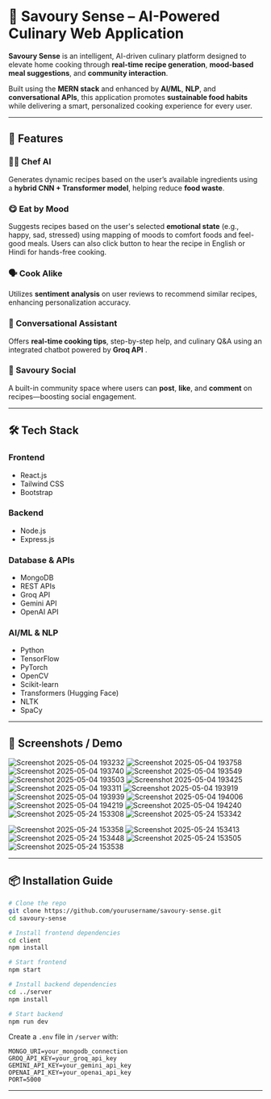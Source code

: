 # 🍜 Savoury Sense – AI-Powered Culinary Web Application

**Savoury Sense** is an intelligent, AI-driven culinary platform designed to elevate home cooking through **real-time recipe generation**, **mood-based meal suggestions**, and **community interaction**.

Built using the **MERN stack** and enhanced by **AI/ML**, **NLP**, and **conversational APIs**, this application promotes **sustainable food habits** while delivering a smart, personalized cooking experience for every user.

---

## 🚀 Features

### 👨‍🍳 Chef AI

Generates dynamic recipes based on the user’s available ingredients using a **hybrid CNN + Transformer model**, helping reduce **food waste**.

### 😋 Eat by Mood

Suggests recipes based on the user's selected **emotional state** (e.g., happy, sad, stressed) using  mapping of moods to comfort foods and feel-good meals.
Users can also click  button to hear the recipe in English or Hindi for hands-free cooking.

### 🗣️ Cook Alike

Utilizes **sentiment analysis** on user reviews to recommend similar recipes, enhancing personalization accuracy.

### 🤖 Conversational Assistant

Offers **real-time cooking tips**, step-by-step help, and culinary Q\&A using an integrated chatbot powered by **Groq API** .

### 📸 Savoury Social

A built-in community space where users can **post**, **like**, and **comment** on recipes—boosting social engagement.

---

## 🛠️ Tech Stack

### Frontend

* React.js
* Tailwind CSS
* Bootstrap

### Backend

* Node.js
* Express.js

### Database & APIs

* MongoDB
* REST APIs
* Groq API
* Gemini API
* OpenAI API

### AI/ML & NLP

* Python
* TensorFlow
* PyTorch
* OpenCV
* Scikit-learn
* Transformers (Hugging Face)
* NLTK
* SpaCy

---

## 📸 Screenshots / Demo
![Screenshot 2025-05-04 193232](https://github.com/user-attachments/assets/8726e0d7-c38b-4450-9db1-40ccfa7cdd78)
![Screenshot 2025-05-04 193758](https://github.com/user-attachments/assets/b824cdd4-44d6-4caf-88e0-2307618a6b56)
![Screenshot 2025-05-04 193740](https://github.com/user-attachments/assets/8f0ea0c9-d312-4062-ac42-c02efaf5eac8)
![Screenshot 2025-05-04 193549](https://github.com/user-attachments/assets/63d9d206-a57d-42f9-b4f0-f7395794dd95)
![Screenshot 2025-05-04 193503](https://github.com/user-attachments/assets/9a8e4cc3-097d-4403-8ebd-2e34464f0a12)
![Screenshot 2025-05-04 193425](https://github.com/user-attachments/assets/68d3c5fd-bf7e-4481-9635-7d74dc0d652a)
![Screenshot 2025-05-04 193311](https://github.com/user-attachments/assets/51e695ff-6b9e-4e69-9c20-da6fbb60a1c9)
![Screenshot 2025-05-04 193919](https://github.com/user-attachments/assets/387c8712-46df-47e1-960c-7abc466afd6c)
![Screenshot 2025-05-04 193939](https://github.com/user-attachments/assets/4d7be7b3-10fc-4580-8c43-0d4ebb9a7046)
![Screenshot 2025-05-04 194006](https://github.com/user-attachments/assets/fe95cdb8-6bda-4738-b802-91d3b2015f52)
![Screenshot 2025-05-04 194219](https://github.com/user-attachments/assets/d1a82150-b712-48cb-9a7b-6fbc8348d5e3)
![Screenshot 2025-05-04 194240](https://github.com/user-attachments/assets/546ad98c-32b7-464f-8931-7f0d84c7cac6)
![Screenshot 2025-05-24 153308](https://github.com/user-attachments/assets/3521f07a-919d-4bcd-82f9-771ce6ae1da4)
![Screenshot 2025-05-24 153342](https://github.com/user-attachments/assets/49853866-6659-4a7e-8b6d-76f45f74b511)

![Screenshot 2025-05-24 153358](https://github.com/user-attachments/assets/a680316c-01eb-4a39-82ac-24768f82e2e4)
![Screenshot 2025-05-24 153413](https://github.com/user-attachments/assets/5dc38cc8-023b-4c0d-8a07-98e91e2ebaec)
![Screenshot 2025-05-24 153448](https://github.com/user-attachments/assets/115745ed-d33a-4490-8d4a-1455c21e1c5f)
![Screenshot 2025-05-24 153505](https://github.com/user-attachments/assets/c7c23729-f01d-4754-9ca1-abae0853aec5)
![Screenshot 2025-05-24 153538](https://github.com/user-attachments/assets/0c3bc0a7-ad4d-45dc-8d73-67d05797619e)




---

## 📦 Installation Guide

```bash
# Clone the repo
git clone https://github.com/yourusername/savoury-sense.git
cd savoury-sense

# Install frontend dependencies
cd client
npm install

# Start frontend
npm start

# Install backend dependencies
cd ../server
npm install

# Start backend
npm run dev
```

Create a `.env` file in `/server` with:

```env
MONGO_URI=your_mongodb_connection
GROQ_API_KEY=your_groq_api_key
GEMINI_API_KEY=your_gemini_api_key
OPENAI_API_KEY=your_openai_api_key
PORT=5000
```

---



